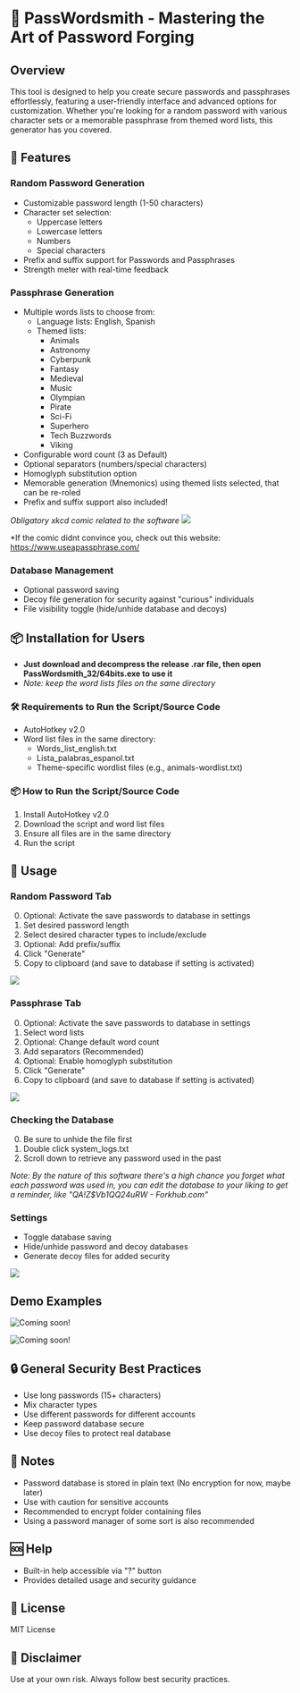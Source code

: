 # 🔐 PassWordsmith - Mastering the Art of Password Forging
## Overview
This tool is designed to help you create secure passwords and passphrases effortlessly, featuring a user-friendly interface and advanced options for customization. Whether you're looking for a random password with various character sets or a memorable passphrase from themed word lists, this generator has you covered.

## 🌟 Features

### Random Password Generation
- Customizable password length (1-50 characters)
- Character set selection:
  * Uppercase letters
  * Lowercase letters
  * Numbers
  * Special characters
- Prefix and suffix support for Passwords and Passphrases
- Strength meter with real-time feedback

### Passphrase Generation
- Multiple words lists to choose from:
  * Language lists: English, Spanish
  * Themed lists: 
    - Animals
    - Astronomy
    - Cyberpunk
    - Fantasy
    - Medieval
    - Music
    - Olympian
    - Pirate
    - Sci-Fi
    - Superhero
    - Tech Buzzwords
    - Viking
- Configurable word count (3 as Default)
- Optional separators (numbers/special characters)
- Homoglyph substitution option
- Memorable generation (Mnemonics) using themed lists selected, that can be re-roled
- Prefix and suffix support also included!

*Obligatory xkcd comic related to the software*
*![](https://imgs.xkcd.com/comics/password_strength.png)*

*If the comic didnt convince you, check out this website: <https://www.useapassphrase.com/>

### Database Management
- Optional password saving
- Decoy file generation for security against "curious" individuals
- File visibility toggle (hide/unhide database and decoys)

## 📦 Installation for Users
- **Just download and decompress the release .rar file, then open PassWordsmith_32/64bits.exe to use it**
- *Note: keep the word lists files on the same directory*

### 🛠 Requirements to Run the Script/Source Code
- AutoHotkey v2.0
- Word list files in the same directory:
  * Words_list_english.txt
  * Lista_palabras_espanol.txt
  * Theme-specific wordlist files (e.g., animals-wordlist.txt)

### 📦 How to Run the Script/Source Code
1. Install AutoHotkey v2.0
2. Download the script and word list files
3. Ensure all files are in the same directory
4. Run the script

## 🚀 Usage

### Random Password Tab
0. Optional: Activate the save passwords to database in settings
1. Set desired password length
2. Select desired character types to include/exclude
3. Optional: Add prefix/suffix
4. Click "Generate"
5. Copy to clipboard (and save to database if setting is activated)

![](https://github.com/CrisDxyz/PassWordsmith/blob/main/img/PassWordsmith%20-%20Random%20Password%20tab.png)

### Passphrase Tab
0. Optional: Activate the save passwords to database in settings
1. Select word lists
2. Optional: Change default word count
3. Add separators (Recommended)
4. Optional: Enable homoglyph substitution
5. Click "Generate"
6. Copy to clipboard (and save to database if setting is activated)

![](https://github.com/CrisDxyz/PassWordsmith/blob/main/img/PassWordsmith%20-%20Random%20Passphrase%20tab.png)

### Checking the Database
0. Be sure to unhide the file first
1. Double click system_logs.txt
2. Scroll down to retrieve any password used in the past

*Note: By the nature of this software there's a high chance you forget what each password was used in,*
*you can edit the database to your liking to get a reminder, like "QA!Z$Vb1QQ24uRW - Forkhub.com"*

### Settings
- Toggle database saving
- Hide/unhide password and decoy databases
- Generate decoy files for added security

![](https://github.com/CrisDxyz/PassWordsmith/blob/main/img/PassWordsmith%20-%20Settings%20tab%20%2B%20Save%20to%20db%20a%20pass%20with%20substitution.png)

## Demo Examples

![Coming soon!]("placeholder.link")

![Coming soon!]("placeholder.link")

## 🔒 General Security Best Practices
- Use long passwords (15+ characters)
- Mix character types
- Use different passwords for different accounts
- Keep password database secure
- Use decoy files to protect real database

## 📝 Notes
- Password database is stored in plain text (No encryption for now, maybe later)
- Use with caution for sensitive accounts
- Recommended to encrypt folder containing files
- Using a password manager of some sort is also recommended

## 🆘 Help
- Built-in help accessible via "?" button
- Provides detailed usage and security guidance

## 📄 License
MIT License

## 🌈 Disclaimer
Use at your own risk. Always follow best security practices.
